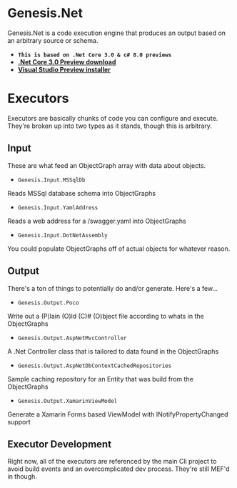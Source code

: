 # Genesis.Net
Genesis.Net is a code execution engine that produces an output based on an arbitrary source or schema.

* <b>`This is based on .Net Core 3.0 & c# 8.0 previews`</b>
* [<b>.Net Core 3.0 Preview download</b>](https://dotnet.microsoft.com/download/dotnet-core/3.0 "Download")
* [<b>Visual Studio Preview installer</b>](https://www.visualstudio.com/preview "Download Visual Studio Preview")

# Executors
Executors are basically chunks of code you can configure and execute.
They're broken up into two types as it stands, though this is arbitrary. 

## Input
These are what feed an ObjectGraph array with data about objects. 

* `Genesis.Input.MSSqlDb` 
    
Reads MSSql database schema into ObjectGraphs

* `Genesis.Input.YamlAddress` 
    
Reads a web address for a /swagger.yaml into ObjectGraphs

* `Genesis.Input.DotNetAssembly`

You could populate ObjectGraphs off of actual objects for whatever reason.

## Output
There's a ton of things to potentially do and/or generate. Here's a few...

* `Genesis.Output.Poco`

Write out a (P)lain (O)ld (C)# (O)bject file according to whats in the ObjectGraphs

* `Genesis.Output.AspNetMvcController`

A .Net Controller class that is tailored to data found in the ObjectGraphs

* `Genesis.Output.AspNetDbContextCachedRepositories`

Sample caching repository for an Entity that was build from the ObjectGraphs

* `Genesis.Output.XamarinViewModel`

Generate a Xamarin Forms based ViewModel with INotifyPropertyChanged support

## Executor Development
Right now, all of the executors are referenced by the main Cli project to avoid build events and an overcomplicated dev process. They're still MEF'd in though.

